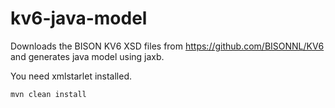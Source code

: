 # kv6-java-model

Downloads the BISON KV6 XSD files from https://github.com/BISONNL/KV6 and generates java model using jaxb.

You need xmlstarlet installed.

```mvn clean install```
